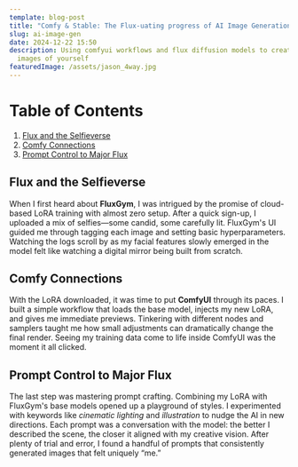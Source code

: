 ```yaml
---
template: blog-post
title: "Comfy & Stable: The Flux-uating progress of AI Image Generation"
slug: ai-image-gen
date: 2024-12-22 15:50
description: Using comfyui workflows and flux diffusion models to create AI
  images of yourself
featuredImage: /assets/jason_4way.jpg
---
```


<!DOCTYPE html>

<html>
<head>
        <title>Table of Contents</title>
</head>
<body>
        <h1>Table of Contents</h1>
        <ol>
                <!-- Link to section 1: Flux and the Selfieverse -->
                <li><a href="#section1">Flux and the Selfieverse</a></li>
                <!-- Link to section 2: Comfy Connections -->
                <li><a href="#section2">Comfy Connections</a></li>
                <!-- Link to section 3: Prompt Control to Major Flux -->
                <li><a href="#section3">Prompt Control to Major Flux</a></li>
        </ol>

<!--StartFragment-->

<!-- Section 1: Flux and the Selfieverse -->

<h2 id="section1">Flux and the Selfieverse</h2>

<p>
When I first heard about <strong>FluxGym</strong>, I was intrigued by the promise of cloud-based LoRA training with almost zero setup. After a quick sign-up, I uploaded a mix of selfies—some candid, some carefully lit. FluxGym's UI guided me through tagging each image and setting basic hyperparameters. Watching the logs scroll by as my facial features slowly emerged in the model felt like watching a digital mirror being built from scratch.
</p>

<!--StartFragment-->

<!-- Section 2: Comfy Connections -->

<h2 id="section2">Comfy Connections</h2>

<p>
With the LoRA downloaded, it was time to put <strong>ComfyUI</strong> through its paces. I built a simple workflow that loads the base model, injects my new LoRA, and gives me immediate previews. Tinkering with different nodes and samplers taught me how small adjustments can dramatically change the final render. Seeing my training data come to life inside ComfyUI was the moment it all clicked.
</p>

<!--StartFragment-->

<!-- Section 3: Prompt Control to Major Flux -->

<h2 id="section3">Prompt Control to Major Flux</h2>

<p>
The last step was mastering prompt crafting. Combining my LoRA with FluxGym's base models opened up a playground of styles. I experimented with keywords like <em>cinematic lighting</em> and <em>illustration</em> to nudge the AI in new directions. Each prompt was a conversation with the model: the better I described the scene, the closer it aligned with my creative vision. After plenty of trial and error, I found a handful of prompts that consistently generated images that felt uniquely “me.”
</p>

</body>
</html>